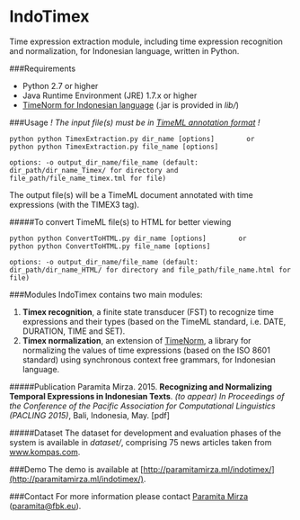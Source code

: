 # IndoTimex
Time expression extraction module, including time expression recognition and normalization, for Indonesian language, written in Python.

###Requirements
* Python 2.7 or higher
* Java Runtime Environment (JRE) 1.7.x or higher
* [TimeNorm for Indonesian language](https://github.com/paramitamirza/timenorm-id) (.jar is provided in *lib/*)
 
###Usage
_! The input file(s) must be in [TimeML annotation format](http://www.timeml.org/site/index.html) !_
```
python python TimexExtraction.py dir_name [options]        or
python python TimexExtraction.py file_name [options]

options: -o output_dir_name/file_name (default: dir_path/dir_name_Timex/ for directory and file_path/file_name_timex.tml for file)
```   
The output file(s) will be a TimeML document annotated with time expressions (with the TIMEX3 tag).

#####To convert TimeML file(s) to HTML for better viewing
```
python python ConvertToHTML.py dir_name [options]        or
python python ConvertToHTML.py file_name [options]

options: -o output_dir_name/file_name (default: dir_path/dir_name_HTML/ for directory and file_path/file_name.html for file)
```   

###Modules
IndoTimex contains two main modules:

1. **Timex recognition**, a finite state transducer (FST) to recognize time expressions and their types (based on the TimeML standard, i.e. DATE, DURATION, TIME and SET).
2. **Timex normalization**, an extension of [TimeNorm](https://github.com/bethard/timenorm), a library for normalizing the values of time expressions (based on the ISO 8601 standard) using synchronous context free grammars, for Indonesian language.
 
#####Publication
Paramita Mirza. 2015. **Recognizing and Normalizing Temporal Expressions in Indonesian Texts**. *(to appear) In Proceedings of the Conference of the Pacific Association for Computational Linguistics (PACLING 2015)*, Bali, Indonesia, May. [pdf]

#####Dataset
The dataset for development and evaluation phases of the system is available in *dataset/*, comprising 75 news articles taken from www.kompas.com.

###Demo
The demo is available at [http://paramitamirza.ml/indotimex/](http://paramitamirza.ml/indotimex/).

###Contact
For more information please contact [Paramita Mirza](http://paramitopia.com/about/) (paramita@fbk.eu).

